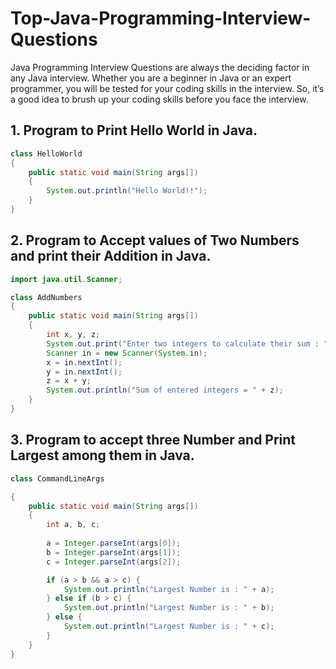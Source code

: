 # Top-Java-Programming-Interview-Questions
Java Programming Interview Questions are always the deciding factor in any Java interview. Whether you are a beginner in Java or an expert programmer, you will be tested for your coding skills in the interview. So, it’s a good idea to brush up your coding skills before you face the interview.

## 1. Program to Print Hello World in Java.
```java
class HelloWorld
{
    public static void main(String args[])
    {
        System.out.println("Hello World!!");
    }
} 
```

## 2. Program to Accept values of Two Numbers and print their Addition in Java.
```java
import java.util.Scanner;

class AddNumbers
{
    public static void main(String args[])
    {
        int x, y, z;
        System.out.print("Enter two integers to calculate their sum : ");
        Scanner in = new Scanner(System.in);
        x = in.nextInt();
        y = in.nextInt();
        z = x + y;
        System.out.println("Sum of entered integers = " + z);
    }
}
```



## 3. Program to accept three Number and Print Largest among them in Java.
```Java
class CommandLineArgs 

{
    public static void main(String args[]) 
    {
        int a, b, c;
        
        a = Integer.parseInt(args[0]);
        b = Integer.parseInt(args[1]);
        c = Integer.parseInt(args[2]);

        if (a > b && a > c) {
            System.out.println("Largest Number is : " + a);
        } else if (b > c) {
            System.out.println("Largest Number is : " + b);
        } else {
            System.out.println("Largest Number is : " + c);
        }
    }
}

```